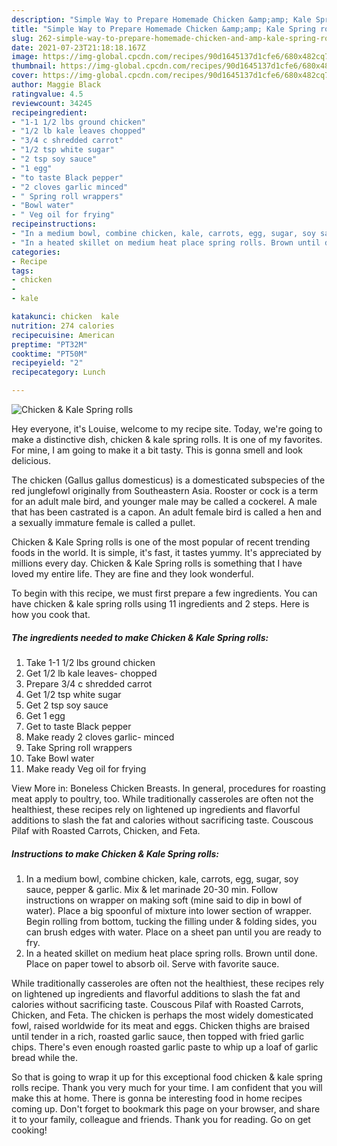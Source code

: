 ```yaml
---
description: "Simple Way to Prepare Homemade Chicken &amp;amp; Kale Spring rolls"
title: "Simple Way to Prepare Homemade Chicken &amp;amp; Kale Spring rolls"
slug: 262-simple-way-to-prepare-homemade-chicken-and-amp-kale-spring-rolls
date: 2021-07-23T21:18:18.167Z
image: https://img-global.cpcdn.com/recipes/90d1645137d1cfe6/680x482cq70/chicken-kale-spring-rolls-recipe-main-photo.jpg
thumbnail: https://img-global.cpcdn.com/recipes/90d1645137d1cfe6/680x482cq70/chicken-kale-spring-rolls-recipe-main-photo.jpg
cover: https://img-global.cpcdn.com/recipes/90d1645137d1cfe6/680x482cq70/chicken-kale-spring-rolls-recipe-main-photo.jpg
author: Maggie Black
ratingvalue: 4.5
reviewcount: 34245
recipeingredient:
- "1-1 1/2 lbs ground chicken"
- "1/2 lb kale leaves chopped"
- "3/4 c shredded carrot"
- "1/2 tsp white sugar"
- "2 tsp soy sauce"
- "1 egg"
- "to taste Black pepper"
- "2 cloves garlic minced"
- " Spring roll wrappers"
- "Bowl water"
- " Veg oil for frying"
recipeinstructions:
- "In a medium bowl, combine chicken, kale, carrots, egg, sugar, soy sauce, pepper &amp; garlic. Mix &amp; let marinade 20-30 min. Follow instructions on wrapper on making soft (mine said to dip in bowl of water). Place a big spoonful of mixture into lower section of wrapper. Begin rolling from bottom, tucking the filling under &amp; folding sides, you can brush edges with water. Place on a sheet pan until you are ready to fry."
- "In a heated skillet on medium heat place spring rolls. Brown until done. Place on paper towel to absorb oil. Serve with favorite sauce."
categories:
- Recipe
tags:
- chicken
- 
- kale

katakunci: chicken  kale 
nutrition: 274 calories
recipecuisine: American
preptime: "PT32M"
cooktime: "PT50M"
recipeyield: "2"
recipecategory: Lunch

---
```



![Chicken &amp; Kale Spring rolls](https://img-global.cpcdn.com/recipes/90d1645137d1cfe6/680x482cq70/chicken-kale-spring-rolls-recipe-main-photo.jpg)

Hey everyone, it's Louise, welcome to my recipe site. Today, we're going to make a distinctive dish, chicken &amp; kale spring rolls. It is one of my favorites. For mine, I am going to make it a bit tasty. This is gonna smell and look delicious.

The chicken (Gallus gallus domesticus) is a domesticated subspecies of the red junglefowl originally from Southeastern Asia. Rooster or cock is a term for an adult male bird, and younger male may be called a cockerel. A male that has been castrated is a capon. An adult female bird is called a hen and a sexually immature female is called a pullet.

Chicken &amp; Kale Spring rolls is one of the most popular of recent trending foods in the world. It is simple, it's fast, it tastes yummy. It's appreciated by millions every day. Chicken &amp; Kale Spring rolls is something that I have loved my entire life. They are fine and they look wonderful.


To begin with this recipe, we must first prepare a few ingredients. You can have chicken &amp; kale spring rolls using 11 ingredients and 2 steps. Here is how you cook that.

<!--inarticleads1-->

##### The ingredients needed to make Chicken &amp; Kale Spring rolls:

1. Take 1-1 1/2 lbs ground chicken
1. Get 1/2 lb kale leaves- chopped
1. Prepare 3/4 c shredded carrot
1. Get 1/2 tsp white sugar
1. Get 2 tsp soy sauce
1. Get 1 egg
1. Get to taste Black pepper
1. Make ready 2 cloves garlic- minced
1. Take  Spring roll wrappers
1. Take Bowl water
1. Make ready  Veg oil for frying


View More in: Boneless Chicken Breasts. In general, procedures for roasting meat apply to poultry, too. While traditionally casseroles are often not the healthiest, these recipes rely on lightened up ingredients and flavorful additions to slash the fat and calories without sacrificing taste. Couscous Pilaf with Roasted Carrots, Chicken, and Feta. 

<!--inarticleads2-->

##### Instructions to make Chicken &amp; Kale Spring rolls:

1. In a medium bowl, combine chicken, kale, carrots, egg, sugar, soy sauce, pepper &amp; garlic. Mix &amp; let marinade 20-30 min. Follow instructions on wrapper on making soft (mine said to dip in bowl of water). Place a big spoonful of mixture into lower section of wrapper. Begin rolling from bottom, tucking the filling under &amp; folding sides, you can brush edges with water. Place on a sheet pan until you are ready to fry.
1. In a heated skillet on medium heat place spring rolls. Brown until done. Place on paper towel to absorb oil. Serve with favorite sauce.


While traditionally casseroles are often not the healthiest, these recipes rely on lightened up ingredients and flavorful additions to slash the fat and calories without sacrificing taste. Couscous Pilaf with Roasted Carrots, Chicken, and Feta. The chicken is perhaps the most widely domesticated fowl, raised worldwide for its meat and eggs. Chicken thighs are braised until tender in a rich, roasted garlic sauce, then topped with fried garlic chips. There&#39;s even enough roasted garlic paste to whip up a loaf of garlic bread while the. 

So that is going to wrap it up for this exceptional food chicken &amp; kale spring rolls recipe. Thank you very much for your time. I am confident that you will make this at home. There is gonna be interesting food in home recipes coming up. Don't forget to bookmark this page on your browser, and share it to your family, colleague and friends. Thank you for reading. Go on get cooking!
